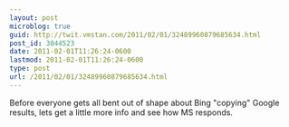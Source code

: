 ```yaml
---
layout: post
microblog: true
guid: http://twit.vmstan.com/2011/02/01/32489960879685634.html
post_id: 3044523
date: 2011-02-01T11:26:24-0600
lastmod: 2011-02-01T11:26:24-0600
type: post
url: /2011/02/01/32489960879685634.html
---
```

Before everyone gets all bent out of shape about Bing "copying" Google results, lets get a little more info and see how MS responds.
